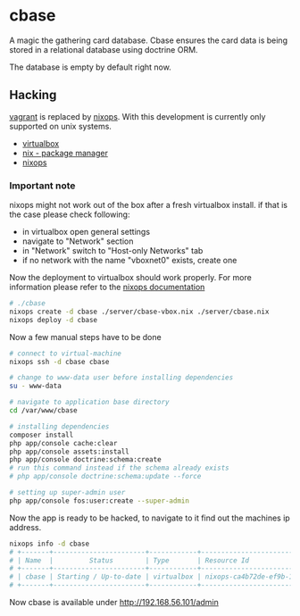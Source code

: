 cbase
=======

A magic the gathering card database. Cbase ensures the card data is being stored in a relational database using doctrine
ORM.

The database is empty by default right now.

## Hacking
[vagrant](https://www.vagrantup.com/) is replaced by [nixops](http://nixos.org/nixops/). With this development is currently
only supported on unix systems.

* [virtualbox](https://www.virtualbox.org/)
* [nix - package manager](http://nixos.org/nix/)
* [nixops](http://nixos.org/nixops/)

### Important note
nixops might not work out of the box after a fresh virtualbox install. if that is the case please check following:

* in virtualbox open general settings
* navigate to "Network" section
* in "Network" switch to "Host-only Networks" tab
* if no network with the name "vboxnet0" exists, create one

Now the deployment to virtualbox should work properly.
For more information please refer to the [nixops documentation](http://nixos.org/nixops/manual/#idm140737319345872)

```bash
# ./cbase
nixops create -d cbase ./server/cbase-vbox.nix ./server/cbase.nix
nixops deploy -d cbase
```

Now a few manual steps have to be done

```bash
# connect to virtual-machine
nixops ssh -d cbase cbase

# change to www-data user before installing dependencies
su - www-data

# navigate to application base directory
cd /var/www/cbase

# installing dependencies
composer install
php app/console cache:clear
php app/console assets:install
php app/console doctrine:schema:create
# run this command instead if the schema already exists
# php app/console doctrine:schema:update --force

# setting up super-admin user
php app/console fos:user:create --super-admin
```

Now the app is ready to be hacked, to navigate to it find out the machines ip address.

```bash
nixops info -d cbase
# +-------+-----------------------+------------+---------------------------------------------------+----------------+
# | Name  |         Status        | Type       | Resource Id                                       | IP address     |
# +-------+-----------------------+------------+---------------------------------------------------+----------------+
# | cbase | Starting / Up-to-date | virtualbox | nixops-ca4b72de-ef9b-11e6-b02e-acbc327d8789-cbase | 192.168.56.101 |
# +-------+-----------------------+------------+---------------------------------------------------+----------------+
```

Now cbase is available under http://192.168.56.101/admin
